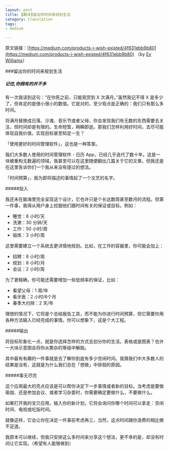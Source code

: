 ```yaml
---
layout: post
title: [翻译]留出你时间来规划生活
category: translation
tags:
- medium

---
```

原文链接：[https://medium.com/products-i-wish-existed/4f631ebb9b80](https://medium.com/products-i-wish-existed/4f631ebb9b80) （by [Ev Williams]()）

###留出你的时间来规划生活
##### 记住,你拥有的并不多

有一次我读到这句：“在你死之前，只能观赏到 X 次满月。”虽然我记不得 X 是多少了，但肯定的是很小很小的数值。它是对的，至少观点是正确的：我们只有那么多时间。

将满月替换成日落、沙滩、音乐节或者父母，你会发现我们有无数的东西需要去关注，但时间却是有限的。生命短暂，稍瞬即逝。那我们怎样利用好时间，去尽可能体现自我价值，实现目标甚至知足一生？

「使用更好的时间管理软件」，这也是一种答案。

我们大多数人使用的时间管理软件 - 日历 App，已经几乎迭代了数十年。这是一块被重构无数遍的领域，我甚至可以在这里随便翻出几篇关于它的文章。但我还是在这里告诉你们一个我从来没有提过的想法。

「时间预算」，我为即将描述的事情起了一个文艺的名字。

#####投入

我还未在脑海里完全呈现这个设计，它也许只是个长达数周甚至数月的流程。但第一件事，我得从用户身上挖掘他们跟时间有关的保证或目标。例如：

* 睡觉：8 小时/天
* 洗漱：30 分钟/天
* 工作：50 小时/周
* 锻炼：3 小时/周

这里需要建立一个系统去更详情地规划。比如，在工作的容器里，你可能会加上：

* 招聘：8 小时/周
* 规划：8 小时/月
* 会议：2 小时/周

为了更精确，你可能还需要增加一些低频率的保证，比如：

* 看望父母：1 周/年
* 看牙医：2 小时/6个月
* 春季大扫除：2 天/年

理想的情况下，它将是个总结报告工具，而不能为你进行时间预算，但它需要你用各种方法输入已经完成的事情。你可以想象下，这是个大工程。

#####输出

将目标形象化一点，就是你选择怎样的方式去划分你的生活。表格或是图表？也许一大块示意图会将你从繁杂的等级中解脱。

其中最有有趣的一件事就是去了解你到底有多少空闲时间。我猜我们中大多数人的结果是没有，这就是为什么我们总在「想做」中徘徊的原因。

#####事无尽完

这个应用最大的亮点应该是可以帮你决定下一步事情或者新的目标。当考虑是要做瑜伽、还是参加会议、或者学习杂耍时，你需要确定要做什么，不要做什么。

如果打开我的宝贝应用，输入你的新计划，它将会询问你哪个时间可以拿走：空闲时间、电视或吃饭时间。

就像这样，它会让你在决定一件事前考虑再三，当然，这点时间跟你浪费的相比微不足道。

我原本可以继续，但我只安排这么多时间来分享这个想法，更不幸的是，却没有时间让它实现。（希望有人能够做到）





